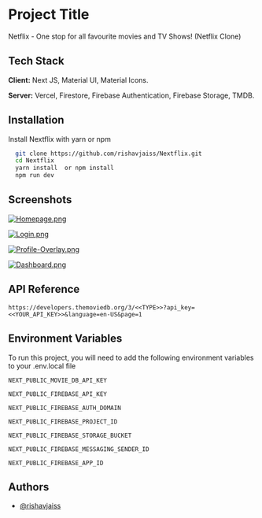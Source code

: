 
# Project Title

Netflix - One stop for all favourite movies and TV Shows! (Netflix Clone)






## Tech Stack

**Client:** Next JS, Material UI, Material Icons. 

**Server:** Vercel, Firestore, Firebase Authentication, Firebase Storage, TMDB.


## Installation

Install Nextflix with yarn or npm

```bash
  git clone https://github.com/rishavjaiss/Nextflix.git
  cd Nextflix
  yarn install  or npm install
  npm run dev
``` 
    
## Screenshots

[![Homepage.png](https://i.postimg.cc/MH1Qqt64/Homepage.png)](https://postimg.cc/m12DSYFN)

[![Login.png](https://i.postimg.cc/T3dDvrZ7/Login.png)](https://postimg.cc/zVQBnRDK)

[![Profile-Overlay.png](https://i.postimg.cc/HxyJ93yx/Profile-Overlay.png)](https://postimg.cc/CBwLFGJT)

[![Dashboard.png](https://i.postimg.cc/nhGGvVt5/Dashboard.png)](https://postimg.cc/CRd80g5H)


## API Reference

```
https://developers.themoviedb.org/3/<<TYPE>>?api_key=<<YOUR_API_KEY>>&language=en-US&page=1
```



## Environment Variables

To run this project, you will need to add the following environment variables to your .env.local file

`NEXT_PUBLIC_MOVIE_DB_API_KEY`

`NEXT_PUBLIC_FIREBASE_API_KEY`

`NEXT_PUBLIC_FIREBASE_AUTH_DOMAIN`

`NEXT_PUBLIC_FIREBASE_PROJECT_ID`

`NEXT_PUBLIC_FIREBASE_STORAGE_BUCKET`

`NEXT_PUBLIC_FIREBASE_MESSAGING_SENDER_ID`

`NEXT_PUBLIC_FIREBASE_APP_ID`


## Authors

- [@rishavjaiss](https://www.github.com/rishavjaiss)

